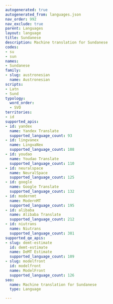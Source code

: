 ```yaml
---
autogenerated: true
autogenerated_from: languages.json
nav_order: 992
nav_exclude: true
parent: Languages
layout: language
title: Sundanese
description: Machine translation for Sundanese
codes:
- su
- sun
names:
- Sundanese
family:
- slug: austronesian
  name: Austronesian
scripts:
- Latn
- Sund
typology:
  word_order:
  - SVO
territories:
- id
supported_apis:
- id: yandex
  name: Yandex Translate
  supported_language_count: 93
- id: lingvanex
  name: LingvaNex
  supported_language_count: 108
- id: youdao
  name: Youdao Translate
  supported_language_count: 110
- id: neuralspace
  name: NeuralSpace
  supported_language_count: 125
- id: google
  name: Google Translate
  supported_language_count: 132
- id: modernmt
  name: ModernMT
  supported_language_count: 195
- id: alibaba
  name: Alibaba Translate
  supported_language_count: 212
- id: niutrans
  name: Niutrans
  supported_language_count: 381
supported_qe_apis:
- slug: demt-estimate
  id: demt-estimate
  name: DeMT Estimate
  supported_language_count: 109
- slug: modelfront
  id: modelfront
  name: ModelFront
  supported_language_count: 126
seo:
  name: Machine translation for Sundanese
  type: Language

---
```


